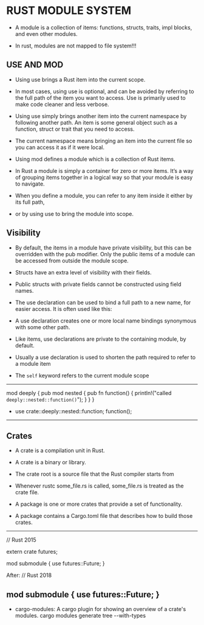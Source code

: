 # RUST MODULE SYSTEM

- A module is a collection of items: functions, structs, traits, impl blocks, and even other modules.

- In rust, modules are not mapped to file system!!!

## USE AND MOD 

- Using use brings a Rust item into the current scope. 
- In most cases, using use is optional, and can be avoided by referring to the full path of the item you 
want to access. Use is primarily used to make code cleaner and less verbose.
- Using use simply brings another item into the current namespace by following another path.
An item is some general object such as a function, struct or trait that you need to access.
- The current namespace means bringing an item into the current file so you can access it as if it were local.

- Using mod defines a module which is a collection of Rust items.
- In Rust a module is simply a container for zero or more items. It’s a way of grouping items together in a logical way so that your module is easy to navigate.
- When you define a module, you can refer to any item inside it either by its full path, 
- or by using use to bring the module into scope.


## Visibility
- By default, the items in a module have private visibility, but this can be overridden with the pub modifier. 
Only the public items of a module can be accessed from outside the module scope.

- Structs have an extra level of visibility with their fields.
- Public structs with private fields cannot be constructed using field names.

- The use declaration can be used to bind a full path to a new name, for easier access. 
It is often used like this:
- A use declaration creates one or more local name bindings synonymous with some other path.
- Like items, use declarations are private to the containing module, by default.
- Usually a use declaration is used to shorten the path required to refer to a module item
- The `self` keyword refers to the current module scope
------------------------------------------------------------------------------------------
mod deeply {
  pub mod nested {
    pub fn function() {
      println!("called `deeply::nested::function()`");
    }
  }
}

- use crate::deeply::nested::function;
  function();
------------------------------------------------------------------------------------------

## Crates

- A crate is a compilation unit in Rust.
- A crate is a binary or library.
- The crate root is a source file that the Rust compiler starts from
- Whenever rustc some_file.rs is called, some_file.rs is treated as the crate file.

- A package is one or more crates that provide a set of functionality. 
- A package contains a Cargo.toml file that describes how to build those crates.

------------------------------------------------------------------------------------------
// Rust 2015

extern crate futures;

mod submodule {
   use futures::Future;
}

After:
// Rust 2018

mod submodule {
   use futures::Future;
}
------------------------------------------------------------------------------------------

- cargo-modules: A cargo plugin for showing an overview of a crate's modules.
cargo modules generate tree --with-types
